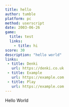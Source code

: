 ```yaml
---
title: hello
author: tumble
platform: pc
method: userscript
date: 2003-06-26
game:
  title: test
  links:
    - title: hi
score: 30
description: "hello world"
links:
 - title: Denki
   url: https://denki.co.uk
 - title: Example
   url: https://example.com
 - title: Play
   url: https://example.com
---
```

Hello World

